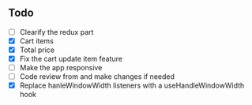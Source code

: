 ## Todo

- [ ] Clearify the redux part
- [x] Cart items
- [x] Total price
- [x] Fix the cart update item feature
- [ ] Make the app responsive
- [ ] Code review from and make changes if needed
- [x] Replace hanleWindowWidth listeners with a useHandleWindowWidth hook
